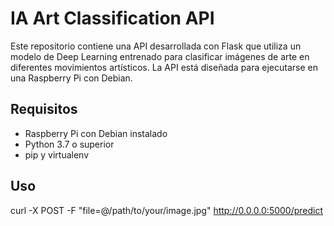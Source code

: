# IA Art Classification API

Este repositorio contiene una API desarrollada con Flask que utiliza un modelo de Deep Learning 
entrenado para clasificar imágenes de arte en diferentes movimientos artísticos. 
La API está diseñada para ejecutarse en una Raspberry Pi con Debian.

## Requisitos

- Raspberry Pi con Debian instalado
- Python 3.7 o superior
- pip y virtualenv

## Uso

curl -X POST -F "file=@/path/to/your/image.jpg" http://0.0.0.0:5000/predict


